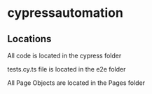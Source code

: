 # cypressautomation

## Locations 

All code is located in the cypress folder

tests.cy.ts file is located in the e2e folder

All Page Objects are located in the Pages folder
